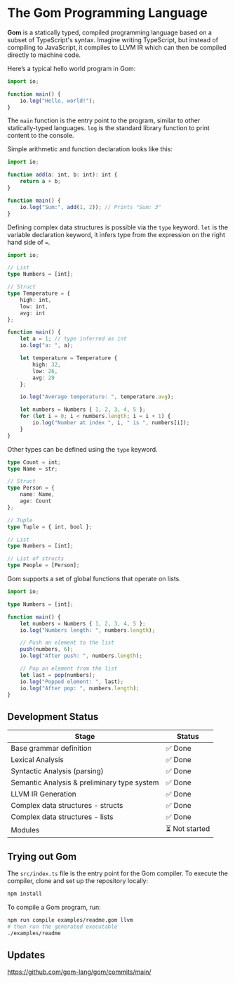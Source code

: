 # The Gom Programming Language

**Gom** is a statically typed, compiled programming language based on a subset of TypeScript's syntax. Imagine writing TypeScript, but instead of compiling to JavaScript, it compiles to LLVM IR which can then be compiled directly to machine code.

Here’s a typical hello world program in Gom:

```ts
import io;

function main() {
	io.log("Hello, world!");
}
```

The `main` function is the entry point to the program, similar to other statically-typed languages. `log` is the standard library function to print content to the console.

Simple arithmetic and function declaration looks like this:

```ts
import io;

function add(a: int, b: int): int {
	return a + b;
}

function main() {
	io.log("Sum:", add(1, 2)); // Prints "Sum: 3"
}
```

Defining complex data structures is possible via the `type` keyword. `let` is the variable declaration keyword, it infers type from the expression on the right hand side of `=`.

```ts
import io;

// List
type Numbers = [int];

// Struct
type Temperature = {
	high: int,
	low: int,
	avg: int
};

function main() {
	let a = 1; // type inferred as int
	io.log("a: ", a);

	let temperature = Temperature {
		high: 32,
		low: 26,
		avg: 29
	};

	io.log("Average temperature: ", temperature.avg);

	let numbers = Numbers { 1, 2, 3, 4, 5 };
	for (let i = 0; i < numbers.length; i = i + 1) {
		io.log("Number at index ", i, " is ", numbers[i]);
	}
}
```

Other types can be defined using the `type` keyword.

```ts
type Count = int;
type Name = str;

// Struct
type Person = {
	name: Name,
	age: Count
};

// Tuple
type Tuple = { int, bool };

// List
type Numbers = [int];

// List of structs
type People = [Person];
```

Gom supports a set of global functions that operate on lists.

```ts
import io;

type Numbers = [int];

function main() {
	let numbers = Numbers { 1, 2, 3, 4, 5 };
	io.log("Numbers length: ", numbers.length);

	// Push an element to the list
	push(numbers, 6);
	io.log("After push: ", numbers.length);

	// Pop an element from the list
	let last = pop(numbers);
	io.log("Popped element: ", last);
	io.log("After pop: ", numbers.length);
}
```

## Development Status

| Stage | Status |
| --- | --- |
| Base grammar definition | ✅ Done |
| Lexical Analysis | ✅ Done |
| Syntactic Analysis (parsing) | ✅ Done |
| Semantic Analysis & preliminary type system | ✅ Done |
| LLVM IR Generation | ✅ Done |
| Complex data structures - structs | ✅ Done |
| Complex data structures - lists | ✅ Done |
| Modules | ⏳ Not started |

## Trying out Gom

The `src/index.ts` file is the entry point for the Gom compiler. To execute the compiler, clone and set up the repository locally:

```bash
npm install
```

To compile a Gom program, run:

```bash
npm run compile examples/readme.gom llvm
# then run the generated executable
./examples/readme
```

## Updates

https://github.com/gom-lang/gom/commits/main/